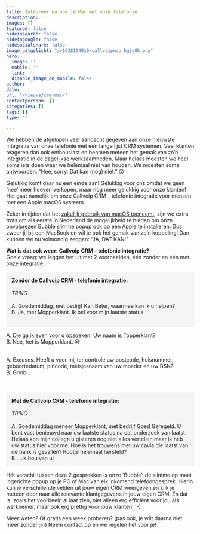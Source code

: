 ```yaml
---
title: Integreer nu ook je Mac met onze telefonie
description: ''
images: []
featured: false
hideinsearch: false
hideingoogle: false
hidesocialshare: false
image_uitgelicht: "/v1638194010/callvoipmap_hgju0k.png"
hero:
  image: ''
  mobile: ''
  link: ''
  disable_image_on_mobile: false
author: ''
date: 
url: "/nieuws/crm-mac/"
contactpersoon: []
categories: []
tags: []
type: ''

---
```

We hebben de afgelopen veel aandacht gegeven aan onze nieuwste integratie van onze telefonie met een lange lijst CRM systemen. Veel klanten reageren dan ook enthousiast en beamen meteen het gemak van zo’n integratie in de dagelijkse werkzaamheden. Maar helaas moesten we heel soms iets doen waar we helemaal niet van houden. We moesten soms antwoorden: “Nee, sorry. Dat kan (nog) niet.” 😲

Gelukkig komt daar nu een einde aan! Gelukkig voor ons omdat we geen ‘nee’ meer hoeven verkopen, maar nog meer gelukkig voor onze klanten! Het gaat namelijk om onze Callvoip CRM - telefonie integratie voor mensen met een Apple macOS systeem.

Zeker in tijden dat het <a href="https://www.techzine.nl/nieuws/security/454694/mac-gebruik-in-nederlandse-bedrijven-blijft-groeien/" target="_blank">zakelijk gebruik van macOS toeneemt</a>, zijn we extra trots om als eerste in Nederland de mogelijkheid te bieden om onze onvolprezen Bubble slimme popup ook op een Apple te installeren. Dus zweer jij bij een MacBook en wil je ook het gemak van zo’n koppeling! Dan kunnen we nu volmondig zeggen: “JA, DAT KAN!”

<b>Wat is dat ook weer: Callvoip CRM - telefonie integratie?</b><br>
Goeie vraag: we leggen het uit met 2 voorbeelden, één zonder en één met onze integratie.

<p style="background-color:#f5f5f5; padding: 1em;">
<b>Zonder de Callvoip CRM - telefonie integratie:</b><br><br>
<i>TRING</i><br><br>
A. Goedemiddag, met bedrijf Kan Beter, waarmee kan ik u helpen?<br>
B. Ja, met Mopperklant. Ik bel voor mijn laatste status.<br><br>

A. Die ga ik even voor u opzoeken. Uw naam is Topperklant?<br>
B. Nee, het is Mopperklant. 😒<br><br>

A. Excuses. Heeft u voor mij ter controle uw postcode, huisnummer, geboortedatum, pincode, meisjesnaam van uw moeder en uw BSN?<br>
B. Grmbl.
</p>
<br>
<p style="background-color:#f5f5f5; padding: 1em;">
<b>Met de Callvoip CRM - telefonie integratie:</b><br><br>
<i>TRING</i><br><br>
A. Goedemiddag meneer Mopperklant, met bedrijf Goed Geregeld. U bent vast benieuwd naar uw laatste status na dat onderzoek van laatst. Helaas kon mijn collega u gisteren nog niet alles vertellen maar ik heb uw status hier voor me. Hoe is het trouwens met uw cavia die laatst van de bank is gevallen? Pootje helemaal hersteld?<br>
B. …ik hou van u!
</p>

Hét verschil tussen deze 2 gesprekken is onze ‘Bubble’: de slimme op maat ingerichte popup op je PC of Mac van elk inkomend telefoongesprek. Hierin kun je verschillende velden uit jouw eigen CRM weergeven en klik je meteen door naar alle relevante klantgegevens in jouw eigen CRM. En dat is, zoals het voorbeeld al laat zien, niet alleen erg efficiënt voor jou als werknemer, maar ook erg prettig voor jouw klanten! :-)

Meer weten? Of gratis een week proberen? (pas ook, je wilt daarna niet meer zonder ;-)) Neem contact op en we regelen het voor je!